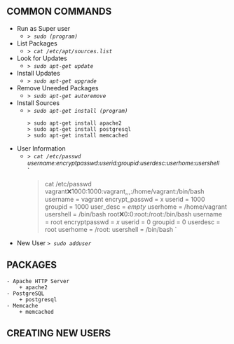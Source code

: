 ## COMMON COMMANDS
* Run as Super user
	-  _`> sudo (program)`_
* List Packages
	- _`> cat /etc/apt/sources.list`_
* Look for Updates
	- _`> sudo apt-get update`_
* Install Updates
	- _`> sudo apt-get upgrade`_
* Remove Uneeded Packages
	- _`> sudo apt-get autoremove`_
* Install Sources
	- _`> sudo apt-get install (program)`_
		```	
		> sudo apt-get install apache2
		> sudo apt-get install postgresql
		> sudo apt-get install memcached
		```
* User Information 
	- _`> cat /etc/passwd`_ <i style='font-size: small;'>username:encryptpasswd:userid:groupid:userdesc:userhome:usershell</i><br/>	
		`
		> cat /etc/passwd
		vagrant:x:1000:1000:vagrant,,,:/home/vagrant:/bin/bash		
			username = vagrant
			encrypt_passwd = x
			userid = 1000
			groupid = 1000
			user_desc = *empty*
			userhome = /home/vagrant
			usershell = /bin/bash
		root:x:0:0:root:/root:/bin/bash
			username = root
			encryptpasswd = *x*
			userid = 0
			groupid = 0
			userdesc = root
			userhome = /root:
			usershell = /bin/bash
		`
* New User _`> sudo adduser`_<br/>

## PACKAGES
	- Apache HTTP Server
		+ apache2
	- PostgreSQL
		+ postgresql
	- Memcache
		+ memcached
## CREATING NEW USERS

